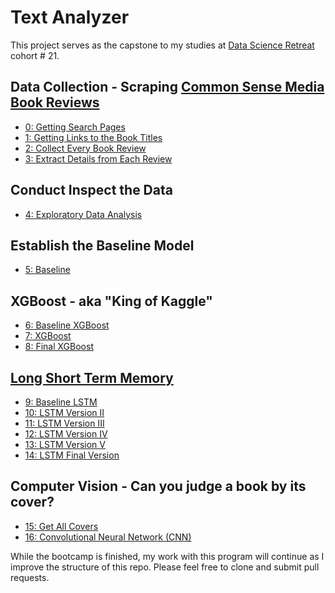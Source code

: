 # Text Analyzer

This project serves as the capstone to my studies at [Data Science Retreat](https://www.datascienceretreat.com/) cohort # 21.

## Data Collection - Scraping [Common Sense Media Book Reviews](https://www.commonsensemedia.org/book-reviews)
* [0: Getting Search Pages](https://github.com/educatorsRlearners/book-maturity/blob/master/00_get_search_pages.ipynb)
* [1: Getting Links to the Book Titles](https://github.com/educatorsRlearners/book-maturity/blob/master/01_get_title_links.ipynb)
* [2: Collect Every Book Review](https://github.com/educatorsRlearners/book-maturity/blob/master/02_get_book_reviews.ipynb)
* [3: Extract Details from Each Review](https://github.com/educatorsRlearners/book-maturity/blob/master/03_get_book_details.ipynb)

## Conduct Inspect the Data
* [4: Exploratory Data Analysis](https://github.com/educatorsRlearners/book-maturity/blob/master/04_Split_Data_EDA.ipynb)

## Establish the Baseline Model
* [5: Baseline](https://github.com/educatorsRlearners/book-maturity/blob/master/05_baseline.ipynb)

## XGBoost - aka "King of Kaggle"
* [6: Baseline XGBoost](https://github.com/educatorsRlearners/book-maturity/blob/master/06_baseline_xgboost.ipynb)
* [7: XGBoost](https://github.com/educatorsRlearners/book-maturity/blob/master/07_xgboost.ipynb)
* [8: Final XGBoost](https://github.com/educatorsRlearners/book-maturity/blob/master/08_xgboost_concat.ipynb)

## [Long Short Term Memory](https://colah.github.io/posts/2015-08-Understanding-LSTMs/)
* [9: Baseline LSTM](https://github.com/educatorsRlearners/book-maturity/blob/master/09_baseline_lstm.ipynb)
* [10: LSTM Version II](https://github.com/educatorsRlearners/book-maturity/blob/master/10_lstm_title.ipynb)
* [11: LSTM Version III](https://github.com/educatorsRlearners/book-maturity/blob/master/11_lstm_plot.ipynb)
* [12: LSTM Version IV](https://github.com/educatorsRlearners/book-maturity/blob/master/12_lstm_csm_review.ipynb)
* [13: LSTM Version V](https://github.com/educatorsRlearners/book-maturity/blob/master/13_lstm_pntk.ipynb)
* [14: LSTM Final Version](https://github.com/educatorsRlearners/book-maturity/blob/master/14_lstm_concat.ipynb)

## Computer Vision - Can you judge a book by its cover?
* [15: Get All Covers](https://github.com/educatorsRlearners/book-maturity/blob/master/15_get_covers.ipynb)
* [16: Convolutional Neural Network (CNN)](https://github.com/educatorsRlearners/book-maturity/blob/master/16_analyze_covers.ipynb)

While the bootcamp is finished, my work with this program will continue as I improve the structure of this repo. Please feel free to clone and submit pull requests. 

